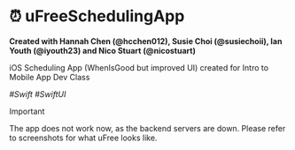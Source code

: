 # ⏰ uFreeSchedulingApp

**Created with Hannah Chen \(@hcchen012\), Susie Choi \(@susiechoii\), Ian Youth \(@iyouth23\) and Nico Stuart \(@nicostuart\)**

iOS Scheduling App (WhenIsGood but improved UI) created for Intro to Mobile App Dev Class

_\#Swift \#SwiftUI_

> [!IMPORTANT]
> The app does not work now, as the backend servers are down. Please refer to screenshots for what uFree looks like.
